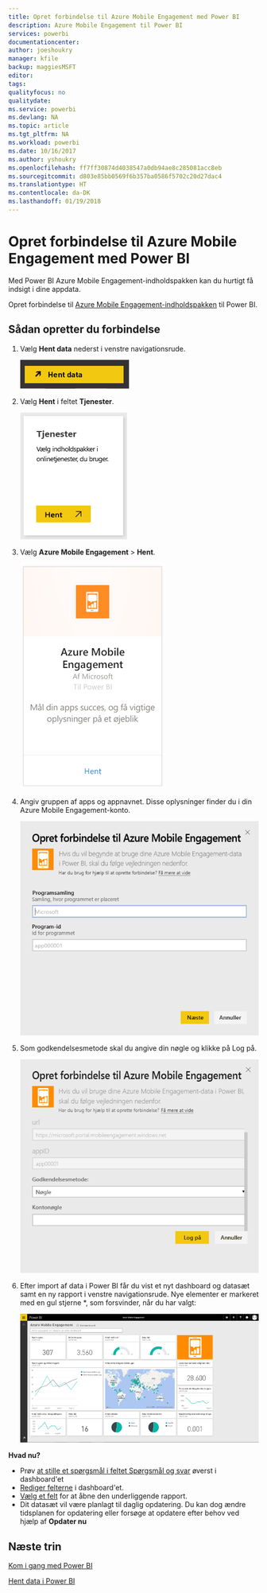 ```yaml
---
title: Opret forbindelse til Azure Mobile Engagement med Power BI
description: Azure Mobile Engagement til Power BI
services: powerbi
documentationcenter: 
author: joeshoukry
manager: kfile
backup: maggiesMSFT
editor: 
tags: 
qualityfocus: no
qualitydate: 
ms.service: powerbi
ms.devlang: NA
ms.topic: article
ms.tgt_pltfrm: NA
ms.workload: powerbi
ms.date: 10/16/2017
ms.author: yshoukry
ms.openlocfilehash: ff7ff30874d4038547a0db94ae8c285081acc8eb
ms.sourcegitcommit: d803e85bb0569f6b357ba0586f5702c20d27dac4
ms.translationtype: HT
ms.contentlocale: da-DK
ms.lasthandoff: 01/19/2018
---
```

# <a name="connect-to-azure-mobile-engagement-with-power-bi"></a>Opret forbindelse til Azure Mobile Engagement med Power BI
Med Power BI Azure Mobile Engagement-indholdspakken kan du hurtigt få indsigt i dine appdata.

Opret forbindelse til [Azure Mobile Engagement-indholdspakken](https://app.powerbi.com/groups/me/getdata/services/azme) til Power BI.

## <a name="how-to-connect"></a>Sådan opretter du forbindelse
1. Vælg **Hent data** nederst i venstre navigationsrude.
   
    ![](media/service-connect-to-azure-mobile/getdata.png)
2. Vælg **Hent** i feltet **Tjenester**.
   
    ![](media/service-connect-to-azure-mobile/services.png)
3. Vælg **Azure Mobile Engagement** \> **Hent**.
   
    ![](media/service-connect-to-azure-mobile/azme.png) 
4. Angiv gruppen af apps og appnavnet. Disse oplysninger finder du i din Azure Mobile Engagement-konto.
   
    ![](media/service-connect-to-azure-mobile/parameters.png) 
5. Som godkendelsesmetode skal du angive din nøgle og klikke på Log på.
   
    ![](media/service-connect-to-azure-mobile/creds.png)
6. Efter import af data i Power BI får du vist et nyt dashboard og datasæt samt en ny rapport i venstre navigationsrude. Nye elementer er markeret med en gul stjerne \*, som forsvinder, når du har valgt:
   
    ![](media/service-connect-to-azure-mobile/dashboard.png)

 **Hvad nu?**

* Prøv [at stille et spørgsmål i feltet Spørgsmål og svar](power-bi-q-and-a.md) øverst i dashboard'et
* [Rediger felterne](service-dashboard-edit-tile.md) i dashboard'et.
* [Vælg et felt](service-dashboard-tiles.md) for at åbne den underliggende rapport.
* Dit datasæt vil være planlagt til daglig opdatering. Du kan dog ændre tidsplanen for opdatering eller forsøge at opdatere efter behov ved hjælp af **Opdater nu**

## <a name="next-steps"></a>Næste trin
[Kom i gang med Power BI](service-get-started.md)

[Hent data i Power BI](service-get-data.md)

